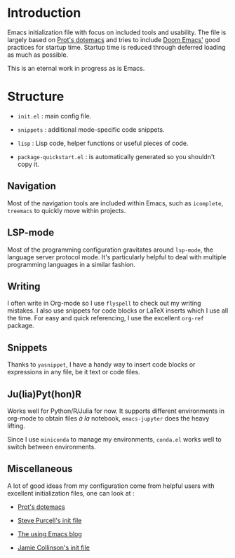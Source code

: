 # Introduction

Emacs initialization file with focus on included tools and
usability. The file is largely based on [Prot's
dotemacs](https://protesilaos.com/dotemacs/) and tries to include
[Doom
Emacs'](https://github.com/hlissner/doom-emacs/blob/develop/docs/faq.org#how-does-doom-start-up-so-quickly)
good practices for startup time. Startup time is reduced through
deferred loading as much as possible. 

This is an eternal work in progress as is Emacs. 

# Structure

- `init.el` : main config file.
  
- `snippets` : additional mode-specific code snippets. 

- `lisp` : Lisp code, helper functions or useful pieces of code. 

- `package-quickstart.el` : is automatically generated so you shouldn't
copy it. 


## Navigation

Most of the navigation tools are included within Emacs, such as
`icomplete`, `treemacs` to quickly move within projects. 

## LSP-mode

Most of the programming configuration gravitates around `lsp-mode`,
the language server protocol mode. It's particularly helpful to
deal with multiple programming languages in a similar fashion.

## Writing

I often write in Org-mode so I use `flyspell` to check out my writing
mistakes. I also use snippets for code blocks or LaTeX inserts which I
use all the time. For easy and quick referencing, I use the excellent
`org-ref` package. 

## Snippets

Thanks to `yasnippet`, I have a handy way to insert code blocks or
expressions in any file, be it text or code files.

## Ju(lia)Pyt(hon)R

Works well for Python/R/Julia for now. It supports different
environments in org-mode to obtain files *à la* notebook,
`emacs-jupyter` does the heavy lifting. 

Since I use `miniconda` to manage my environments, `conda.el` works
well to switch between environments. 

## Miscellaneous

A lot of good ideas from my configuration come from helpful users
with excellent initialization files, one can look at : 

- [Prot's dotemacs](https://protesilaos.com/dotemacs/)

- [Steve Purcell's init file](https://github.com/purcell/emacs.d)

- [The using Emacs blog](https://cestlaz.github.io/stories/emacs/)

- [Jamie Collinson's init file](https://jamiecollinson.com/blog/my-emacs-config/)




